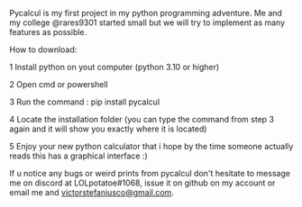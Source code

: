 Pycalcul is my first project in my python programming adventure. Me and my college @rares9301 started small but we will try to implement as many features as possible.

How to download:

1 Install python on yout computer (python 3.10 or higher)

2 Open cmd or powershell

3 Run the command : pip install pycalcul

4 Locate the installation folder (you can type the command from step 3 again and it will show you exactly where it is located)

5 Enjoy your new python calculator that i hope by the time someone actually reads this has a graphical interface :)

If u notice any bugs or weird prints from pycalcul don't hesitate to message me on discord at LOLpotatoe#1068, issue it on github on my account or email me and victorstefaniusco@gmail.com.
